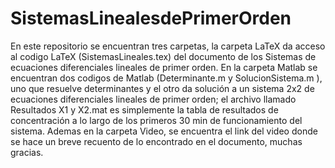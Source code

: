 # SistemasLinealesdePrimerOrden
En este repositorio se encuentran tres carpetas, la carpeta LaTeX  da acceso al codigo LaTeX (SistemasLineales.tex) del documento de los Sistemas de ecuaciones diferenciales lineales de primer orden. En la carpeta Matlab se encuentran dos codigos de Matlab (Determinante.m y SolucionSistema.m ), uno que resuelve determinantes y el otro da solución a un sistema 2x2 de ecuaciones diferenciales lineales de primer orden; el archivo llamado Resultados X1 y X2.mat es simplemente la tabla de resultados de concentración a lo largo de los primeros 30 min de funcionamiento del sistema. Ademas en la carpeta Video, se encuentra el link del video donde se hace un breve recuento de lo encontrado en el documento, muchas gracias.
